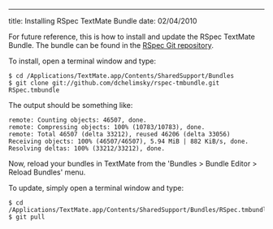 --- 
title: Installing RSpec TextMate Bundle
date: 02/04/2010

For future reference, this is how to install and update the RSpec TextMate Bundle. The bundle can be found in the [RSpec Git repository](http://github.com/dchelimsky/rspec-tmbundle).

To install, open a terminal window and type:

	$ cd /Applications/TextMate.app/Contents/SharedSupport/Bundles
	$ git clone git://github.com/dchelimsky/rspec-tmbundle.git RSpec.tmbundle

The output should be something like:

	remote: Counting objects: 46507, done.
	remote: Compressing objects: 100% (10783/10783), done.
	remote: Total 46507 (delta 33212), reused 46206 (delta 33056)
	Receiving objects: 100% (46507/46507), 5.94 MiB | 882 KiB/s, done.
	Resolving deltas: 100% (33212/33212), done.

Now, reload your bundles in TextMate from the 'Bundles > Bundle Editor > Reload Bundles' menu.

To update, simply open a terminal window and type:

	$ cd /Applications/TextMate.app/Contents/SharedSupport/Bundles/RSpec.tmbundle
	$ git pull